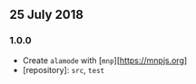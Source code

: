 ## 25 July 2018

### 1.0.0

- Create `alamode` with [`mnp`][https://mnpjs.org]
- [repository]: `src`, `test`
